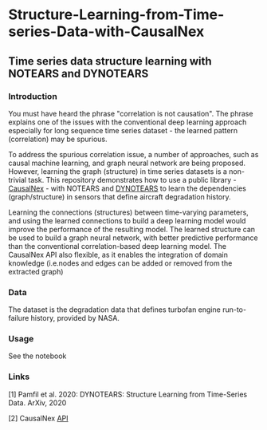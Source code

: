 # Structure-Learning-from-Time-series-Data-with-CausalNex

## Time series data structure learning with NOTEARS and DYNOTEARS 


### Introduction

You must have heard the phrase "correlation is not causation". The phrase explains one of the issues with the conventional deep learning approach especially for long sequence time series dataset - the learned pattern (correlation) may be spurious. 

To address the spurious correlation issue, a number of approaches, such as causal machine learning, and graph neural network are being proposed. However, learning the graph (structure) in time series datasets is a non-trivial task. This repository demonstrates how to use a public library - [CausalNex](https://causalnex.readthedocs.io/en/latest/) - with NOTEARS and [DYNOTEARS](https://arxiv.org/abs/2002.00498) to learn the dependencies (graph/structure) in sensors that define aircraft degradation history.

Learning the connections (structures) between time-varying parameters, and using the learned connections to build a deep learning model would improve the performance of the resulting model.  The learned structure can be used to build a graph neural network, with better predictive performance than the conventional correlation-based deep learning model. The CausalNex API also flexible, as it enables the integration of domain knowledge (i.e.nodes and edges can be added or removed from the extracted graph)

### Data

The dataset is the degradation data that defines turbofan engine run-to-failure  history, provided by NASA.

### Usage

See the notebook

### Links

[1] Pamfil et al. 2020: DYNOTEARS: Structure Learning from Time-Series Data. ArXiv, 2020

[2] CausalNex [API](https://causalnex.readthedocs.io/en/latest/causalnex.html)
